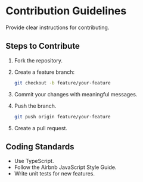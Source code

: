 # Contribution Guidelines

Provide clear instructions for contributing.

## Steps to Contribute

1. Fork the repository.
2. Create a feature branch:

    ```bash
   git checkout -b feature/your-feature 
    ```

3. Commit your changes with meaningful messages.
4. Push the branch.

    ```bash
    git push origin feature/your-feature
    ```

5. Create a pull request.

## Coding Standards

- Use TypeScript.
- Follow the Airbnb JavaScript Style Guide.
- Write unit tests for new features.
